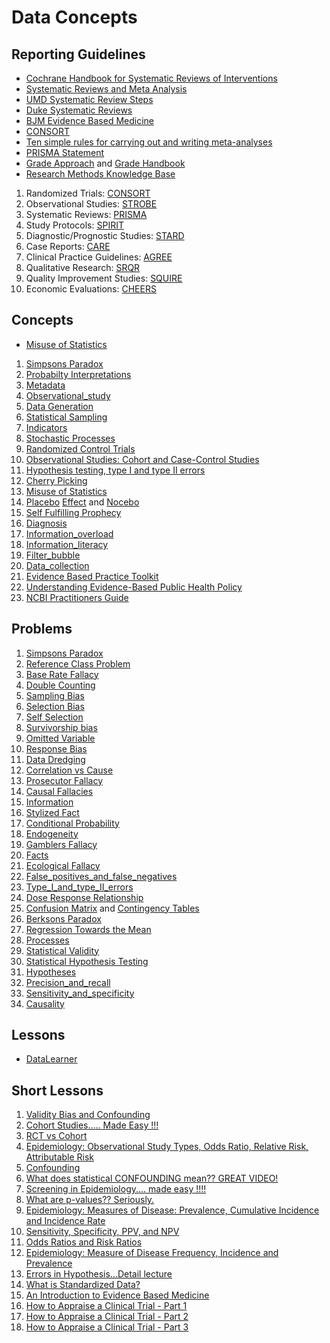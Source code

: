 # Data Concepts

## Reporting Guidelines

- [Cochrane Handbook for Systematic Reviews of Interventions](https://training.cochrane.org/handbook/current)
- [Systematic Reviews and Meta Analysis](https://guides.library.harvard.edu/meta-analysis/guides)
- [UMD Systematic Review Steps](https://lib.guides.umd.edu/SR/steps)
- [Duke Systematic Reviews](https://guides.mclibrary.duke.edu/sysreview/definition)
- [BJM Evidence Based Medicine](https://ebm.bmj.com/)
- [CONSORT](https://www.ncbi.nlm.nih.gov/pmc/articles/PMC6398298/)
- [Ten simple rules for carrying out and writing meta-analyses](https://www.ncbi.nlm.nih.gov/pmc/articles/PMC6521986/)
- [PRISMA Statement](http://www.prisma-statement.org/)
- [Grade Approach](https://training.cochrane.org/grade-approach) and [Grade Handbook](https://gdt.gradepro.org/app/handbook/handbook.html)
- [Research Methods Knowledge Base](https://conjointly.com/kb/table-of-contents/)

1. Randomized Trials: [CONSORT](https://www.equator-network.org/reporting-guidelines/consort/)
2. Observational Studies: [STROBE](https://www.equator-network.org/reporting-guidelines/strobe/)
3. Systematic Reviews: [PRISMA](https://www.equator-network.org/reporting-guidelines/prisma/)
4. Study Protocols: [SPIRIT](https://www.equator-network.org/reporting-guidelines/spirit-2013-statement-defining-standard-protocol-items-for-clinical-trials/)
5. Diagnostic/Prognostic Studies: [STARD](https://www.equator-network.org/reporting-guidelines/stard/)
6. Case Reports: [CARE](https://www.equator-network.org/reporting-guidelines/care/)
7. Clinical Practice Guidelines: [AGREE](https://www.equator-network.org/reporting-guidelines/the-agree-reporting-checklist-a-tool-to-improve-reporting-of-clinical-practice-guidelines/)
8. Qualitative Research: [SRQR](https://www.equator-network.org/reporting-guidelines/srqr/)
9. Quality Improvement Studies: [SQUIRE](https://www.equator-network.org/reporting-guidelines/squire/)
10. Economic Evaluations: [CHEERS](https://www.equator-network.org/reporting-guidelines/cheers/)

## Concepts

- [Misuse of Statistics](https://en.wikipedia.org/wiki/Category:Misuse_of_statistics)

1. [Simpsons Paradox](https://plato.stanford.edu/entries/paradox-simpson/)
2. [Probabilty Interpretations](https://en.wikipedia.org/wiki/Probability_interpretations)
3. [Metadata](https://en.wikipedia.org/wiki/Metadata)
4. [Observational_study](https://en.wikipedia.org/wiki/Observational_study)
5. [Data Generation](https://bookdown.org/cristobalmoya/iscs_materials/data-generation.html)
6. [Statistical Sampling](https://en.wikipedia.org/wiki/Sampling_(statistics))
7. [Indicators](https://en.wikipedia.org/wiki/Category:Indicators)
8. [Stochastic Processes](https://en.wikipedia.org/wiki/Stochastic_process)
9. [Randomized Control Trials](https://mladenjovanovic.github.io/bmbstats-book/rct-analysis-and-prediction-in-bmbstats.html)
10. [Observational Studies: Cohort and Case-Control Studies](https://www.ncbi.nlm.nih.gov/pmc/articles/PMC2998589/)
11. [Hypothesis testing, type I and type II errors](https://www.ncbi.nlm.nih.gov/pmc/articles/PMC2996198/)
12. [Cherry Picking](https://en.wikipedia.org/wiki/Cherry_picking)
13. [Misuse of Statistics](https://en.wikipedia.org/wiki/Category:Misuse_of_statistics)
14. [Placebo](https://en.wikipedia.org/wiki/Placebo) [Effect](https://www.ncbi.nlm.nih.gov/books/NBK513296/) and [Nocebo](https://en.wikipedia.org/wiki/Nocebo)
15. [Self Fulfilling Prophecy](https://en.wikipedia.org/wiki/Self-fulfilling_prophecy)
16. [Diagnosis](https://en.wikipedia.org/wiki/Diagnosis)
17. [Information_overload](https://en.wikipedia.org/wiki/Information_overload)
18. [Information_literacy](https://en.wikipedia.org/wiki/Information_literacy)
19. [Filter_bubble](https://en.wikipedia.org/wiki/Filter_bubble)
20. [Data_collection](https://en.wikipedia.org/wiki/Category:Data_collection)
21. [Evidence Based Practice Toolkit](https://libguides.winona.edu/ebptoolkit/Levels-Evidence)
22. [Understanding Evidence-Based Public Health Policy](https://www.ncbi.nlm.nih.gov/pmc/articles/PMC2724448/)
23. [NCBI Practitioners Guide](https://www.ncbi.nlm.nih.gov/pmc/articles/PMC3124652/)

## Problems

1. [Simpsons Paradox](https://en.wikipedia.org/wiki/Simpson%27s_paradox)
2. [Reference Class Problem](https://en.wikipedia.org/wiki/Reference_class_problem)
3. [Base Rate Fallacy](https://en.wikipedia.org/wiki/Base_rate_fallacy)
4. [Double Counting](https://en.wikipedia.org/wiki/Double_counting_(fallacy))
5. [Sampling Bias](https://en.wikipedia.org/wiki/Sampling_bias)
6. [Selection Bias](https://en.wikipedia.org/wiki/Selection_bias)
7. [Self Selection](https://en.wikipedia.org/wiki/Self-selection_bias)
8. [Survivorship bias](https://en.wikipedia.org/wiki/Survivorship_bias)
9. [Omitted Variable](https://en.wikipedia.org/wiki/Omitted-variable_bias)
10. [Response Bias](https://en.wikipedia.org/wiki/Response_bias)
11. [Data Dredging](https://en.wikipedia.org/wiki/Data_dredging)
12. [Correlation vs Cause](https://en.wikipedia.org/wiki/Correlation_does_not_imply_causation)
13. [Prosecutor Fallacy](https://en.wikipedia.org/wiki/Prosecutor%27s_fallacy)
14. [Causal Fallacies](https://en.wikipedia.org/wiki/Category:Causal_fallacies)
15. [Information](https://en.wikipedia.org/wiki/Category:Information)
16. [Stylized Fact](https://en.wikipedia.org/wiki/Stylized_fact)
17. [Conditional Probability](https://en.wikipedia.org/wiki/Category:Conditional_probability)
18. [Endogeneity](https://en.wikipedia.org/wiki/Endogeneity_(econometrics))
19. [Gamblers Fallacy](https://en.wikipedia.org/wiki/Gambler%27s_fallacy)
20. [Facts](https://plato.stanford.edu/entries/facts/)
21. [Ecological Fallacy](https://en.wikipedia.org/wiki/Ecological_fallacy)
22. [False_positives_and_false_negatives](https://en.wikipedia.org/wiki/False_positives_and_false_negatives)
23. [Type_I_and_type_II_errors](https://en.wikipedia.org/wiki/Type_I_and_type_II_errors)
24. [Dose Response Relationship](https://en.wikipedia.org/wiki/Dose%E2%80%93response_relationship)
25. [Confusion Matrix](https://en.wikipedia.org/wiki/Confusion_matrix) and [Contingency Tables](https://en.wikipedia.org/wiki/Contingency_table)
26. [Berksons Paradox](https://en.wikipedia.org/wiki/Berkson%27s_paradox)
27. [Regression Towards the Mean](https://en.wikipedia.org/wiki/Regression_toward_the_mean)
28. [Processes](https://en.wikipedia.org/wiki/Process)
29. [Statistical Validity](https://en.wikipedia.org/wiki/Category:Validity_(statistics))
30. [Statistical Hypothesis Testing](https://en.wikipedia.org/wiki/Category:Statistical_hypothesis_testing)
31. [Hypotheses](https://en.wikipedia.org/wiki/Category:Hypotheses)
32. [Precision_and_recall](https://en.wikipedia.org/wiki/Precision_and_recall)
33. [Sensitivity_and_specificity](https://en.wikipedia.org/wiki/Sensitivity_and_specificity)
34. [Causality](https://en.wikipedia.org/wiki/Category:Causality)

## Lessons

- [DataLearner](https://www.youtube.com/@DataLearner/featured)

## Short Lessons

1. [Validity Bias and Confounding](https://www.youtube.com/watch?v=_hhvE40nNz8)
2. [Cohort Studies..... Made Easy !!!](https://www.youtube.com/watch?v=VbjqYo8h6qA)
3. [RCT vs Cohort](https://www.youtube.com/watch?v=vTUzrHTC2nU)
4. [Epidemiology: Observational Study Types, Odds Ratio, Relative Risk, Attributable Risk](https://www.youtube.com/watch?v=9sCFQ1M3L-g)
5. [Confounding](https://www.youtube.com/playlist?list=PL6p7gIm6aWd8c64dsLG_XAQlNaYlFqpDX)
6. [What does statistical CONFOUNDING mean?? GREAT VIDEO!](https://www.youtube.com/watch?v=SjIbrNYAd5Y)
7. [Screening in Epidemiology.... made easy !!!!](https://www.youtube.com/watch?v=cE5a8FGmTDM)
8. [What are p-values?? Seriously.](https://www.youtube.com/watch?v=4XfTpkGe1Kc)
9. [Epidemiology: Measures of Disease: Prevalence, Cumulative Incidence and Incidence Rate](https://www.youtube.com/watch?v=oQHqWy-gmpk)
10. [Sensitivity, Specificity, PPV, and NPV](https://www.youtube.com/watch?v=mDwdlSdwCic)
11. [Odds Ratios and Risk Ratios](https://www.youtube.com/watch?v=hOtoV2Kjb0o)
12. [Epidemiology: Measure of Disease Frequency, Incidence and Prevalence](https://www.youtube.com/watch?v=9Jg4Dzdvv8M)
13. [Errors in Hypothesis...Detail lecture](https://www.youtube.com/watch?v=UTS-x7StOcM)
14. [What is Standardized Data?](https://www.youtube.com/watch?v=DOEstU62D4w)
15. [An Introduction to Evidence Based Medicine](https://www.youtube.com/watch?v=P-G2veeYC1Q)
16. [How to Appraise a Clinical Trial - Part 1](https://www.youtube.com/watch?v=lmbxnnjfnGs&t=1s)
17. [How to Appraise a Clinical Trial - Part 2](https://www.youtube.com/watch?v=mjoxnQ-DpBI)
18. [How to Appraise a Clinical Trial - Part 3](https://www.youtube.com/watch?v=OPTm9amQgEE)